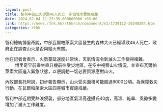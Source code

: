 ```yaml
---
layout: post
title: 智利中部山火導致46人死亡　多個城市實施戒嚴
date: 2024-02-04 11:25:35.000000000 +08:00
link: https://news.rthk.hk/rthk/ch/component/k2/1739112-20240204.htm
categories: rthk
---
```


智利總統博里奇說，中部瓦爾帕萊索大區發生的森林大火已經導致46人死亡，政府正在調查山火是否與縱火有關。

他在記者會表示，火勢蔓延速度非常快，天氣情況令到滅火工作變得複雜。
　　
博里奇早前乘坐直升機前往受災地區，在空中視察山火情況，並宣布瓦爾帕萊索大區進入緊急狀態，以便調動一切必要資源應對山火。

內政部長托阿說，初步報告顯示，山火受災面積可能超過9000公頃。為保障救災行動，在瓦爾帕萊索大區四座城市實施戒嚴。

智利中部近期受熱浪侵襲，部分地區氣溫高達攝氏40度，高溫、乾旱、風勢多變增加了滅火工作難度。

